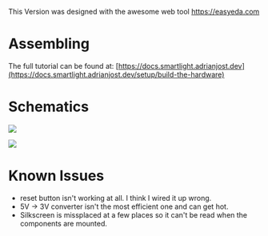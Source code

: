 This Version was designed with the awesome web tool https://easyeda.com

# Assembling

The full tutorial can be found at: [https://docs.smartlight.adrianjost.dev](https://docs.smartlight.adrianjost.dev/setup/build-the-hardware)

# Schematics

![](./schematic-v1.png)

![](./pcb-v1.png)

# Known Issues
- reset button isn't working at all. I think I wired it up wrong.
- 5V -> 3V converter isn't the most efficient one and can get hot.
- Silkscreen is missplaced at a few places so it can't be read when the components are mounted.
